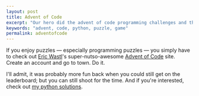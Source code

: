 ```yaml
---
layout: post
title: Advent of Code
excerpt: "Our hero did the advent of code programming challenges and thought they were the bomb-diddly-omski"
keywords: "advent, code, python, puzzle, game"
permalink: adventofcode
---
```


If you enjoy puzzles &mdash; especially programming puzzles &mdash; you simply have to check out [Eric Wastl](http://was.tl/)'s super-nutso-awesome [Advent of Code](http://adventofcode.com/) site. Create an account and go to town. Do it.

I'll admit, it was probably more fun back when you could still get on the leaderboard; but you can still shoot for the time. And if you're interested, check out [my python solutions](https://github.com/RZachLamberty/adventofcode).
